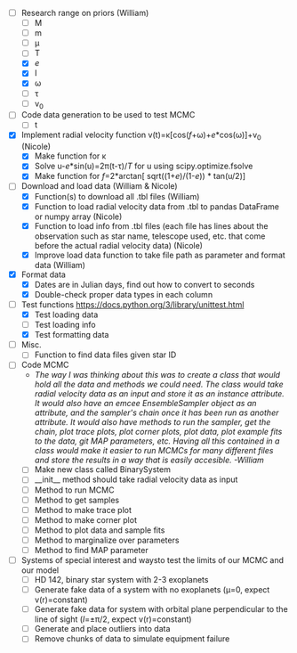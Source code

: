 - [ ] Research range on priors (William)
  - [ ] M
  - [ ] m
  - [ ] &mu;
  - [ ] T
  - [X] _e_
  - [X] I
  - [X] &omega;
  - [ ] &tau;
  - [ ] v<sub>0</sub> 
- [ ] Code data generation to be used to test MCMC
  - [ ] t
- [X] Implement radial velocity function v(t)=&kappa;[cos(_f_+&omega;)+_e_*cos(&omega;)]+v<sub>0</sub> (Nicole)
  - [X] Make function for &kappa;
  - [X] Solve u-_e_*sin(u)=2&pi;(t-&tau;)/_T_ for u using scipy.optimize.fsolve
  - [X] Make function for _f_=2*arctan[ sqrt((1+_e_)/(1-_e_)) * tan(u/2)]
- [ ] Download and load data (William & Nicole)
  - [X] Function(s) to download all .tbl files (William)
  - [X] Function to load radial velocity data from .tbl to pandas DataFrame or numpy array (Nicole)
  - [X] Function to load info from .tbl files (each file has lines about the observation such as star name, telescope used, etc. that come before the actual radial velocity data) (Nicole)
  - [X] Improve load data function to take file path as parameter and format data (William)
- [X] Format data
  - [X] Dates are in Julian days, find out how to convert to seconds
  - [X] Double-check proper data types in each column  
- [ ] Test functions https://docs.python.org/3/library/unittest.html
  - [X] Test loading data
  - [ ] Test loading info
  - [X] Test formatting data
- [ ] Misc.
  - [ ] Function to find data files given star ID 
- [ ] Code MCMC
  * _The way I was thinking about this was to create a class that would hold all the data and methods we could need. The class would take radial velocity data as an input and store it as an instance attribute. It would also have an emcee EnsembleSampler object as an attribute, and the sampler's chain once it has been run as another attribute. It would also have methods to run the sampler, get the chain, plot trace plots, plot corner plots, plot data, plot example fits to the data, git MAP parameters, etc. Having all this contained in a class would make it easier to run MCMCs for many different files and store the results in a way that is easily accesible. -William_ 
  - [ ] Make new class called BinarySystem
  - [ ] \_\_init\_\_ method should take radial velocity data as input
  - [ ] Method to run MCMC
  - [ ] Method to get samples
  - [ ] Method to make trace plot
  - [ ] Method to make corner plot
  - [ ] Method to plot data and sample fits
  - [ ] Method to marginalize over parameters
  - [ ] Method to find MAP parameter 
- [ ] Systems of special interest and waysto test the limits of our MCMC and our model
  - [ ] HD 142, binary star system with 2-3 exoplanets
  - [ ] Generate fake data of a system with no exoplanets (&mu;=0, expect v(r)=constant)
  - [ ] Generate fake data for system with orbital plane perpendicular to the line of sight (_I_=&pm;&pi;/2, expect v(r)=constant)
  - [ ] Generate and place outliers into data
  - [ ] Remove chunks of data to simulate equipment failure    
